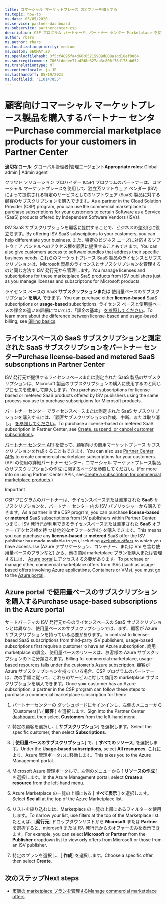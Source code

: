 ```yaml
---
title: コマーシャル マーケットプレース のオファーを購入する
ms.topic: how-to
ms.date: 05/05/2020
ms.service: partner-dashboard
ms.subservice: partnercenter-csp
description: CSP プログラム パートナーが、パートナー センター Marketplace を使用して、独立系ソフトウェア ベンダー (ISV) から SaaS オファーを顧客が購入する方法について説明します。
author: rbars
ms.author: rbars
ms.localizationpriority: medium
ms.custom: SEOMAY.20
ms.openlocfilehash: 3f5cf4895fa4d66c65215989d808a1dd18ef9064
ms.sourcegitcommit: 7063fdddee77ad2d8e627ab3c806f76d173ab652
ms.translationtype: MT
ms.contentlocale: ja-JP
ms.lasthandoff: 05/19/2021
ms.locfileid: "110147855"
---
```

# <a name="purchase-commercial-marketplace-products-for-your-customers-in-partner-center"></a><span data-ttu-id="bf49d-103">顧客向けコマーシャル マーケットプレース製品を購入するパートナー センター</span><span class="sxs-lookup"><span data-stu-id="bf49d-103">Purchase commercial marketplace products for your customers in Partner Center</span></span>


<span data-ttu-id="bf49d-104">**適切なロール**: グローバル管理者|管理エージェント</span><span class="sxs-lookup"><span data-stu-id="bf49d-104">**Appropriate roles**: Global admin | Admin agent</span></span>

<span data-ttu-id="bf49d-105">クラウド ソリューション プロバイダー (CSP) プログラムのパートナーは、コマーシャル マーケットプレースを使用して、独立系ソフトウェア ベンダー (ISV) によって提供される特定のサービスとしてのソフトウェア (SaaS) 製品に対する顧客のサブスクリプションを購入できます。</span><span class="sxs-lookup"><span data-stu-id="bf49d-105">As a partner in the Cloud Solution Provider (CSP) program, you can use the commercial marketplace to purchase subscriptions for your customers to certain Software as a Service (SaaS) products offered by Independent Software Vendors (ISVs).</span></span>

<span data-ttu-id="bf49d-106">ISV SaaS サブスクリプションを顧客に提供することで、ビジネスの差別化に役立ちます。</span><span class="sxs-lookup"><span data-stu-id="bf49d-106">By offering ISV SaaS subscriptions to your customers, you can help differentiate your business.</span></span> <span data-ttu-id="bf49d-107">また、特定のビジネス ニーズに対応するソフトウェア バンドルへのアクセス権を顧客に提供することもできます。</span><span class="sxs-lookup"><span data-stu-id="bf49d-107">You can also give customers access to software bundles that address their specific business needs.</span></span> <span data-ttu-id="bf49d-108">これらのマーケットプレース SaaS 製品のライセンスとサブスクリプションは、Microsoft 製品のライセンスとサブスクリプションを管理するのと同じ方法で ISV 発行元から管理します。</span><span class="sxs-lookup"><span data-stu-id="bf49d-108">You manage licenses and subscriptions for these marketplace SaaS products from ISV publishers just as you manage licenses and subscriptions for Microsoft products.</span></span>

<span data-ttu-id="bf49d-109">ライセンス ベースの SaaS **サブスクリプションまたは** 使用量ベースのサブスクリプション **を購入** できます。</span><span class="sxs-lookup"><span data-stu-id="bf49d-109">You can purchase either **license-based** SaaS subscriptions or **usage-based** subscriptions.</span></span> <span data-ttu-id="bf49d-110">ライセンス ベースと使用量ベースの課金の違いの詳細については、「課金の基本」 [を参照してください](billing-basics.md)。</span><span class="sxs-lookup"><span data-stu-id="bf49d-110">To learn more about the difference between license-based and usage-based billing, see [Billing basics](billing-basics.md).</span></span>

## <a name="purchase-license-based-and-metered-saas-subscriptions-in-partner-center"></a><span data-ttu-id="bf49d-111">ライセンスベースの SaaS サブスクリプションと測定された SaaS サブスクリプションをパートナー センター</span><span class="sxs-lookup"><span data-stu-id="bf49d-111">Purchase license-based and metered SaaS subscriptions in Partner Center</span></span>

<span data-ttu-id="bf49d-112">ISV 発行元が提供するライセンスベースまたは測定された SaaS 製品のサブスクリプションは、Microsoft 製品のサブスクリプションの購入に使用するのと同じプロセスを使用して購入します。</span><span class="sxs-lookup"><span data-stu-id="bf49d-112">You purchase subscriptions for license-based or metered SaaS products offered by ISV publishers using the same process you use to purchase subscriptions for Microsoft products.</span></span>

<span data-ttu-id="bf49d-113">パートナー センター でライセンスベースまたは測定された SaaS サブスクリプションを購入するには、「顧客サブスクリプションの作成、中断、または取り消し」 [を参照してください](create-a-new-subscription.md#create-a-new-subscription)。</span><span class="sxs-lookup"><span data-stu-id="bf49d-113">To purchase a license-based or metered SaaS subscription in Partner Center, see [Create, suspend, or cancel customer subscriptions](create-a-new-subscription.md#create-a-new-subscription).</span></span>

<span data-ttu-id="bf49d-114">[パートナー センター API](/partner-center/develop/) を使って、顧客向けの商用マーケットプレース サブスクリプションを作成することもできます。</span><span class="sxs-lookup"><span data-stu-id="bf49d-114">You can also use [Partner Center APIs](/partner-center/develop/) to create commercial marketplace subscriptions for your customers.</span></span> <span data-ttu-id="bf49d-115">(API の使用の詳細パートナー センター、コマーシャル マーケットプレース製品のサブスクリプションの作成 [に関するページを参照してください](/partner-center/develop/create-subscription-azure-marketplace-products)。</span><span class="sxs-lookup"><span data-stu-id="bf49d-115">(For more info on using Partner Center APIs, see [Create a subscription for commercial marketplace products](/partner-center/develop/create-subscription-azure-marketplace-products).)</span></span>

>[!IMPORTANT]
> <span data-ttu-id="bf49d-116">CSP プログラムのパートナーは、ライセンスベースまたは測定された **SaaS** サブスクリプションを、パートナー センター 内の ISV パブリッシャーから購入できます。</span><span class="sxs-lookup"><span data-stu-id="bf49d-116">As a partner in the CSP program, you can purchase **license-based** or **metered** SaaS subscriptions from ISV publishers within Partner Center.</span></span> <span data-ttu-id="bf49d-117">つまり、ISV 発行元が利用できるライセンスベースまたは測定された **SaaS** オファー (アクセス権を持 [](csp-commercial-marketplace-discover.md#learn-about-marketplace-exclusive-offers)つ排他的なオファーを含む) を購入できます。</span><span class="sxs-lookup"><span data-stu-id="bf49d-117">This means you can purchase any **license-based** or **metered** SaaS offer the ISV publisher has made available to you, including [exclusive offers](csp-commercial-marketplace-discover.md#learn-about-marketplace-exclusive-offers) to which you have access.</span></span> <span data-ttu-id="bf49d-118">Isv (Azure アプリケーション、コンテナー、または Vm を含む使用量ベースのプランなど) から、他の商用 marketplace プランを購入または管理するには、 [Azure portal](https://portal.azure.com/)にアクセスする必要があります。</span><span class="sxs-lookup"><span data-stu-id="bf49d-118">To purchase or manage other, commercial marketplace offers from ISVs (such as usage-based offers involving Azure applications, Containers or VMs), you must go to the [Azure portal](https://portal.azure.com/).</span></span>

## <a name="purchase-usage-based-subscriptions-in-the-azure-portal"></a><span data-ttu-id="bf49d-119">Azure portal で使用量ベースのサブスクリプションを購入する</span><span class="sxs-lookup"><span data-stu-id="bf49d-119">Purchase usage-based subscriptions in the Azure portal</span></span>

<span data-ttu-id="bf49d-120">サードパーティの ISV 発行元からのライセンスベースの SaaS サブスクリプションとは異なり、使用量ベースのサブスクリプションでは、まず、顧客が Azure サブスクリプションを持っている必要があります。</span><span class="sxs-lookup"><span data-stu-id="bf49d-120">In contrast to license-based SaaS subscriptions from third-party ISV publishers, usage-based subscriptions first require a customer to have an Azure subscription.</span></span> <span data-ttu-id="bf49d-121">商用 marketplace の課金、使用量ベースのリソースは、お客様の Azure サブスクリプションの下に分類されます。</span><span class="sxs-lookup"><span data-stu-id="bf49d-121">Billing for commercial marketplace, usage-based resources falls under the customer's Azure subscription.</span></span> <span data-ttu-id="bf49d-122">顧客が Azure サブスクリプションを持っている場合、CSP プログラムのパートナーは、次の手順に従って、これらのサービスに対して商用の marketplace サブスクリプションを購入できます。</span><span class="sxs-lookup"><span data-stu-id="bf49d-122">Once your customer has an Azure subscription, a partner in the CSP program can follow these steps to purchase a commercial marketplace subscription for them:</span></span>

1. <span data-ttu-id="bf49d-123">パートナーセンターの [ダッシュボード](https://partner.microsoft.com/dashboard)にサインインし、左側のメニューから [Customers] \ ( **顧客** \) を選択します。</span><span class="sxs-lookup"><span data-stu-id="bf49d-123">Sign into the Partner Center [dashboard](https://partner.microsoft.com/dashboard), then select **Customers** from the left-hand menu.</span></span>

2. <span data-ttu-id="bf49d-124">特定の顧客を選択し、[ **サブスクリプション**] を選択します。</span><span class="sxs-lookup"><span data-stu-id="bf49d-124">Select the specific customer, then select **Subscriptions**.</span></span>  

3. <span data-ttu-id="bf49d-125">[ **使用量ベースのサブスクリプション**] で、[ **すべてのリソース**] を選択します。</span><span class="sxs-lookup"><span data-stu-id="bf49d-125">Under the **Usage-based subscriptions**, select **All resources**.</span></span> <span data-ttu-id="bf49d-126">これにより、Azure 管理ポータルに移動します。</span><span class="sxs-lookup"><span data-stu-id="bf49d-126">This takes you to the Azure Management portal.</span></span>

4. <span data-ttu-id="bf49d-127">Microsoft Azure 管理ポータルで、左側のメニューから [ **リソースの作成** ] を選択します。</span><span class="sxs-lookup"><span data-stu-id="bf49d-127">In the Azure Management portal, select **Create a resource** from the left-hand menu.</span></span>

5. <span data-ttu-id="bf49d-128">Azure Marketplace の一覧の上部にある [ **すべて表示** ] を選択します。</span><span class="sxs-lookup"><span data-stu-id="bf49d-128">Select **See all** at the top of the Azure Marketplace list.</span></span>

6. <span data-ttu-id="bf49d-129">リストを絞り込むには、Marketplace の一覧の上部にあるフィルターを使用します。</span><span class="sxs-lookup"><span data-stu-id="bf49d-129">To narrow your list, use filters at the top of the Marketplace list.</span></span> <span data-ttu-id="bf49d-130">たとえば、[**発行元**] ドロップダウンリストから **Microsoft** または **Partner** を選択すると、microsoft または ISV 発行元からのオファーのみを表示できます。</span><span class="sxs-lookup"><span data-stu-id="bf49d-130">For example, you can select **Microsoft** or **Partner** from the **Publisher** dropdown list to view only offers from Microsoft or those from an ISV publisher.</span></span>

7. <span data-ttu-id="bf49d-131">特定のプランを選択し、[ **作成**] を選択します。</span><span class="sxs-lookup"><span data-stu-id="bf49d-131">Choose a specific offer, then select **Create**.</span></span>

## <a name="next-steps"></a><span data-ttu-id="bf49d-132">次のステップ</span><span class="sxs-lookup"><span data-stu-id="bf49d-132">Next steps</span></span>

- [<span data-ttu-id="bf49d-133">市販の marketplace プランを管理する</span><span class="sxs-lookup"><span data-stu-id="bf49d-133">Manage commercial marketplace offers</span></span>](csp-commercial-marketplace-purchase.md)